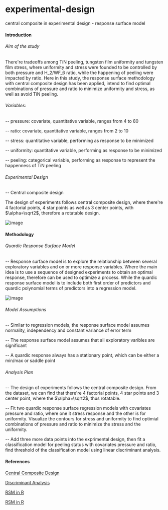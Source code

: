 # experimental-design
central composite in experimental design - response surface model

#### Introduction

###### Aim of the study

There're tradeoffs among TiN peeling, tungsten film uniformity and tungsten film stress, where uniformity and stress were founded to be controlled by both pressure and H_2/WF_6 ratio, while the happening of peeling were impacted by ratio. Here in this study, the response surface methodology with central composite design has been applied, intend to find optimal combinations of  pressure and ratio to minimize uniformity and stress, as well as avoid TiN peeling.

###### Variables:

-- pressure: covariate, quantitative variable, ranges from 4 to 80

-- ratio: covariate, quantitative variable, ranges from 2 to 10

-- stress: quantitative variable, performing as response to be minimized 

-- uniformity: quantitative variable, performing as response to be minimized 

-- peeling: categorical variable, performing as response to represent the happenness of TiN peeling

###### Experimental Design

-- Central composite design

The design of experiments follows central composite design, where there're 4 factorial points, 4 star points as well as 3 center points, with $\alpha=\sqrt2$, therefore a rotatable design.

![image](https://user-images.githubusercontent.com/47954276/119771405-4571a100-be83-11eb-9ae7-b3792bf171aa.png)


#### Methodology

###### Quardic Response Surface Model

-- Response surface model is to explore the relationship between several exploratory variables and on or more response variables. Where the main idea is to use a sequence of designed experiments to obtain an optimal response, therefore can be used to optimize a process. While the quardic response surface model is to include both first order of predictors and quardic polynomial terms of predictors into a regression model. 

![image](https://user-images.githubusercontent.com/47954276/119771505-718d2200-be83-11eb-9d64-75b8a8579053.png)

###### Model Assumptions

-- Similar to  regression models, the response surface model assumes normality, independency and constant variance of error term

-- The response surface model assumes that all exploratory varibles are significant

-- A quardic response always has a stationary point, which can be either a min/max or saddle point

###### Analysis Plan

-- The design of experiments follows the central composite design. From the dataset, we can find that there're 4 factorial points, 4 star points and 3 center point, where the $\alpha=\sqrt2$, thus rotatable.

-- Fit two quardic response surface regression models with covariates pressure and ratio, where one it stress response and the other is for uniformity. Visualize the contours for stress and uniformity to find optimial combinations of pressure and ratio to minimize the stress and the uniformity.

-- Add three more data points into the exprimental design, then fit a classification model for peeling status with covariates pressure and ratio, find threshold of the classification model using linear discriminant analysis.


#### References

[Central Composite Design](https://online.stat.psu.edu/stat503/lesson/11/11.2/11.2.1)

[Discriminant Analysis](rpubs.com/mathetal/qda) 

[RSM in R](https://statacumen.com/teach/RSM/notes/RSM_notes_F14.pdf)

[RSM in R](https://cran.r-project.org/web/packages/rsm/vignettes/rsm.pdf)
